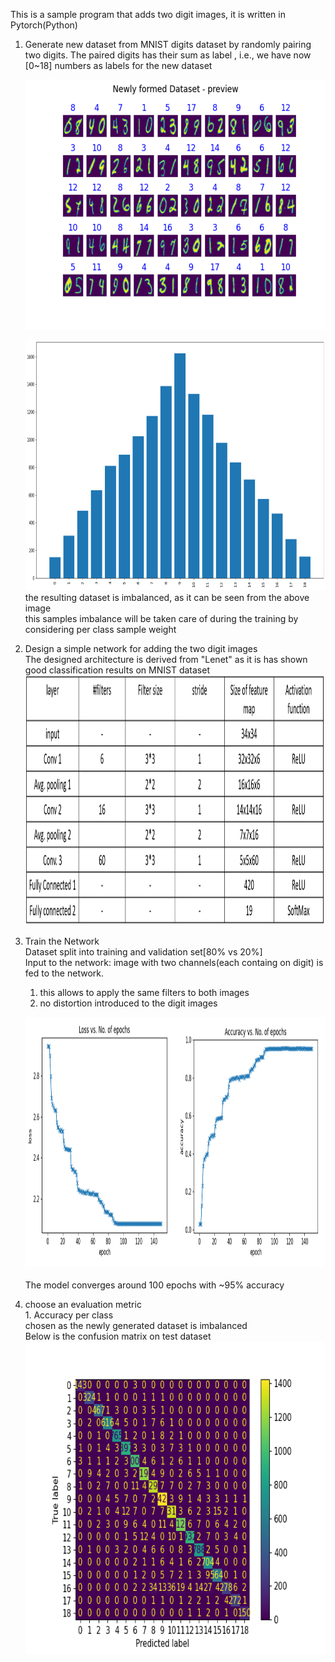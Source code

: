 This is a sample program that adds two digit images, it is written in Pytorch(Python) <br>
1. Generate new dataset from MNIST digits dataset by randomly pairing two digits. 
The paired digits has their sum as label
, i.e., we have now [0~18] numbers as labels for the new dataset<br>
   
   <img src = "./images/datasetPreview.png" width=600 height=400> <br>

      <img src="./images/addMnistDatasetDistribution.png" width=600 height=400>
      <br>the resulting dataset is imbalanced, as it can be seen from the above image <br>
   this samples imbalance will be taken care of during the training by considering per class sample weight<br>
2. Design a simple network for adding the two digit images
   <br>The designed architecture is derived from "Lenet" as it is has shown good classification results on MNIST dataset
     <img src="./images/modelArchitecture.png" width=600 height=400>
3. Train the Network
   <br>Dataset split into training and validation set[80% vs 20%]
   <br> Input to the network: image with two channels(each containg on digit) is fed to the network.
   1. this allows to apply the same filters to both images
   2. no distortion introduced to the digit images
   
   <img src = "./images/training.png" width=1000 height=400> <br>
   <br>The model converges around 100 epochs with ~95% accuracy
4. choose an evaluation metric
<br> 1. Accuracy per class
   <br> chosen as the newly generated dataset is imbalanced
   <br> Below is the confusion matrix on test dataset<br>
<img src = "./results/AddMnist_confusion_matrix.png" width=600 height=500> <br>
